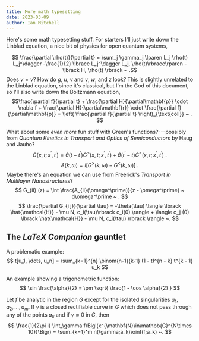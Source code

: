 ```yaml
---
title: More math typesetting
date: 2023-03-09
author: Ian Mitchell
---
```


Here's some math typesetting stuff. For starters I'll just write down the
Linblad equation, a nice bit of physics for open quantum systems,
<!--$$
\frac{\partial \rho(r, t)}{\partial t} = 
\sum_j \gamma_j \lparen L_j \rho(r, t) L_j^\dagger
- \frac{1}{2} \lbrace L_j L_j^\dagger, \rho(r, t) \rbrace \rparen
- i \lbrack H, \rho(r, t) \rbrack \,. $$-->

$$ \frac{\partial \rho(t)}{\partial t} =
\sum_j \gamma_j \lparen L_j \rho(t) L_j^\dagger
-\frac{1}{2} \lbrace L_j^\dagger L_j, \rho(t)\rbrace\rparen
-\lbrack H, \rho(t) \rbrack ~ .$$
Does $v = \nu$? How do $g$, $u$, $v$ and *v*, $w$, and $z$ look? This is
slightly unrelated to the Linblad equation, since it's classical, but I'm the
God of this document, so I'll also write down the Boltzmann equation,
$$\frac{\partial f}{\partial t} + \frac{\partial H}{\partial\mathbf{p}}
\cdot \nabla f + \frac{\partial H}{\partial\mathbf{r}} \cdot \frac{\partial f}
{\partial\mathbf{p}} = \left( \frac{\partial f}{\partial t} 
\right)_{\text{coll}} ~ . $$


What about some *even more* fun stuff with Green's functions?---possibly from
*Quantum Kinetics in Transport and Optics of Semiconductors* by Haug and
Jauho?
$$
G(x, t; x^\prime, t^\prime ) = \theta(t - t^\prime )
G^>(x, t; x^\prime, t^\prime ) +
\theta(t^\prime - t) G^<(x, t; x^\prime, t^\prime ) ~ . $$
$$
A(k, \omega) = i \lbrack G^> (k, \omega) - G^< (k, \omega) \rbrack ~ .
$$
Maybe there's an equation we can use from Freerick's *Transport in Multilayer
Nanostructures*?
$$
G_{ii} (z) = \int \frac{A_{ii}(\omega^\prime)}{z - \omega^\prime} ~
d\omega^\prime ~ . $$
$$ \frac{\partial G_{i j}}{\partial \tau} = -\theta(\tau) \langle \lbrack
\hat{\mathcal{H}} - \mu N, c_i(\tau)\rbrack c_i(0) \rangle +
\langle c_j (0) \lbrack \hat{\mathcal{H}} - \mu N, c_i(\tau) \rbrack \rangle ~.
$$

## The *LaTeX Companion* gauntlet
A problematic example:
$$ t[u_1, \dots, u_n] = \sum_{k=1}^{n} \binom{n-1}{k-1} (1 - t)^{n - k}
t^{k - 1} u_k $$

An example showing a trigonometric function:
$$ \sin \frac{\alpha}{2} = \pm \sqrt{ \frac{1 - \cos \alpha}{2} } $$

Let $f$ be analytic in the region $G$ except for the isolated
singularities $a_1,a_2,\dots,a_m$. If $\gamma$ is a closed
rectifiable curve in $G$ which does not pass through any of the
points $a_k$ and if $\gamma\approx 0$ in $G$, then
$$
    \frac{1}{2\pi i} \int_\gamma f\Bigl(x^{\mathbf{N}\in\mathbb{C}^{N\times 10}}\Bigr)
    = \sum_{k=1}^m n(\gamma;a_k)\oint(f;a_k) ~.
$$
